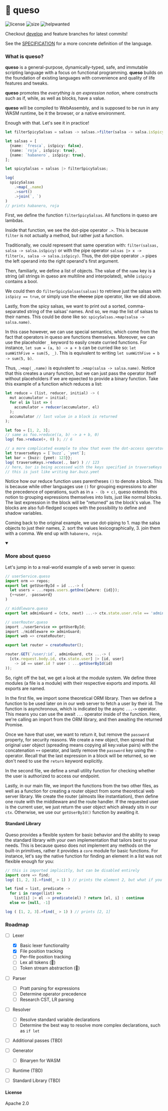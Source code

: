 # 🧀 **queso**

![license](https://img.shields.io/github/license/queso-lang/queso)
![size](https://img.shields.io/github/languages/code-size/queso-lang/queso)
![helpwanted](https://img.shields.io/github/labels/queso-lang/queso/help%20wanted)

Checkout [develop](../../tree/develop) and feature branches for latest commits!

See the [SPECIFICATION](./SPECIFICATION.md) for a more concrete definition of the language.

### What is **queso**?

**queso** is a general-purpose, dynamically-typed, safe, and immutable scripting language with a focus on functional programming. **queso** builds on the foundation of existing languages with convenience and quality of life features and tweaks.

**queso** promotes the *everything is an expression notion*, where constructs such as if, while, as well as blocks, have a value.

**queso** will be compiled to WebAssembly, and is supposed to be run in any WASM runtime, be it the browser, or a native environment.

Enough with that. Let's see it in practice!

```ts
let filterSpicySalsas = salsas -> salsas.>filter(salsa -> salsa.isSpicy);

let salsas = [
  {name: `fresca`, isSpicy: false},
  {name: `roja`, isSpicy: true},
  {name: `habanero`, isSpicy: true},
];

let spicySalsas = salsas |> filterSpicySalsas;

log(
  spicySalsas
    .>map(_.name)
    .>sort()
    .>join(`, `)
)
// prints habanero, roja
```

First, we define the function `filterSpicySalsas`. All functions in queso are lambdas.

Inside that function, we see the dot-pipe operator `.>`. This is because `filter` is not actually a method, but rather just a function.

Traditionally, we could represent that same operation with: `filter(salsas, salsa -> salsa.isSpicy)` or with the pipe operator `salsas |> x -> filter(x, salsa -> salsa.isSpicy)`. Thus, the dot-pipe operator `.>` pipes the left operand into the right operand's first argument.

Then, familiarly, we define a list of objects. The value of the `name` key is a string (all strings in queso are multiline and interpolated), while `isSpicy` contains a bool.

We could then do `filterSpicySalsas(salsas)` to retrieve just the salsas with `isSpicy == true`, or simply use the ~~cheese~~ pipe operator, like we did above.

Lastly, from the spicy salsas, we want to print out a sorted, comma-separated string of the salsas' names. And so, we map the list of salsas to their names. This could be done like so: `spicySalsas.>map(salsa -> salsa.name)`.

In this case however, we can use special semantics, which come from the fact that operators in queso are functions themselves. Moreover, we can use the placeholder `_` keyword to easily create curried functions. For instance, `let sum = (a, b) -> a + b` can be curried like so: `let sumWithFive = sum(5, _)`. This is equivalent to writing `let sumWithFive = b -> sum(5, b)`.

Thus, `.>map(_.name)` is equivalent to `.>map(salsa -> salsa.name)`. Notice that this creates a unary function, but we can just pass the operator itself without placeholders if we are epxected to provide a binary function. Take this example of a function which reduces a list:

```ts
let reduce = (list, reducer, initial) -> (
  mut accumulator = initial;
  for el in list => (
    accumulator = reducer(accumulator, el)
  );
  accumulator // last value in a block is returned
);

let foo = [1, 2, 3];
// same as foo.>reduce((a, b) -> a + b, 0)
log( foo.>reduce(+, 0) ); // 6

// a more complicated example to show that even the dot-access operator can be used this way:
let traverseKeys = [`buzz`, `yeet`];
let bar = {buzz: {yeet: 123}};
log( traverseKeys.>reduce(., bar) ) // 123
// here, bar is being accessed with the keys specified in traverseKeys
// this is just like writing bar.buzz.yeet
```

Notice how our reduce function uses parentheses `()` to denote a block. This is because while other languages use `()` for grouping expressions to alter the precedence of operations, such as in `a - (b + c)`, queso extends this notion to grouping expressions themselves into lists, just like normal blocks. The last expression in the block will be "returned" as the block's value. The blocks are also full-fledged scopes with the possibility to define and shadow variables.

Coming back to the original example, we use dot-piping to 1. map the salsa objects to just their names, 2. sort the values lexicographically, 3. join them with a comma. We end up with `habanero, roja`.

<details open>
  <summary>
    <h3>More about queso</h3>
  </summary>

  Let's jump in to a real-world example of a web server in queso:

  ```ts
  // userService.queso
  import orm => repos;
  export let getUserById = id ...-> (
    let users = ...repos.users.getOne({where: {id}});
    {++user, -password}
  )

  // middleware.queso
  export let adminGuard = (ctx, next) ...-> ctx.state.user.role == 'admin' ? ...next() : throw {type: 401}; 

  // userRouter.queso
  import ./userService => getUserById;
  import ./middleware => adminGuard;
  import web => createRouter;

  export let router = createRouter();

  router.GET(`/user/:id`, adminGuard, ctx ...-> (
    [ctx.request.body.id, ctx.state.user] |> [id, user]
      -> id == user.id ? user : ...getUserById(id)
  ));
  ```

  So, right off the bat, we get a look at the module system. We define three modules (a file is a module) with their respective exports and imports. All exports are named.

  In the first file, we import some theoretical ORM library. Then we define a function to be used later on in our web server to fetch a user by their id. The function is asynchronous, which is indicated by the async `...->` operator. This means you can use the await `...` operator inside of the function. Here, we're calling an import from the ORM library, and then awaiting the returned Promise.

  Once we have that user, we want to return it, but remove the `password` property, for security reasons. We create a new object, then spread that original user object (spreading means copying all key:value pairs) with the concatenation `++` operator, and lastly remove the `password` key using the `-` operator. Recall that the last expression in a block will be returned, so we don't need to use the `return` keyword explicitly.

  In the second file, we define a small utility function for checking whether the user is authorized to access our endpoint.

  Lastly, in our main file, we import the functions from the two other files, as well as a function for creating a router object from some theoretical web server library. We create the router (almosts like instantiation), then define one route with the middleware and the route handler. If the requested user is the current user, we just return the user object which already sits in our `ctx`. Otherwise, we use our `getUserById()` function by awaiting it.

  #### Standard Library
  Queso provides a flexible system for basic behavior and the ability to swap the standard library with your own implementation that tailors best to your needs. This is because queso does not implement any methods on the built-in primitives, rather it provides a `core` module for basic functions. For instance, let's say the native function for finding an element in a list was not flexible enough for you:

  ```ts
  // this is imported implicitly, but can be disabled entirely
  import core => find;
  log( [1, 2, 3].>find(_ > 1) ) // prints the element 2, but what if you wanted the index too?

  let find = list, predicate ->
    for i in range(list) =>
      list[i] |> el -> predicate(el) ? return [el, i] : continue
    else => [null, -1]

  log ( [1, 2, 3].>find(_ > 1) ) // prints [2, 1]
  ```

</details>

### Roadmap

- [ ] Lexer
  - [x] Basic lexer functionality
  - [x] File position tracking
  - [ ] Per-file position tracking
  - [ ] Lex all tokens (🚧)
  - [ ] Token stream abstraction (🚧)
- [ ] Parser
  - [ ] Pratt parsing for expressions
  - [ ] Determine operator precedence
  - [ ] Research CST, LR parsing
- [ ] Resolver
  - [ ] Resolve standard variable declarations
  - [ ] Determine the best way to resolve more complex declarations, such as `if let`
- [ ] Additional passes (TBD)
- [ ] Generator
  - [ ] Binaryen for WASM
- [ ] Runtime (TBD)
- [ ] Standard Library (TBD)


#### License

Apache 2.0
